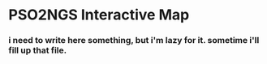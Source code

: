 # PSO2NGS Interactive Map

### i need to write here something, but i'm lazy for it. sometime i'll fill up that file.
